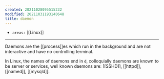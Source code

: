 ```yaml
---
created: 20211028095515232
modified: 20211031193140648
title: daemon
---
```


- `areas:` [[Linux]]

---

Daemons are the [[process]]es which run in the background and are not interactive and have no controlling terminal.

In Linux, the names of daemons end in `d`, colloquially daemons are known to be server or services, well known daemons are: [[SSHD]], [[httpd]], [[named]], [[mysqld]].
